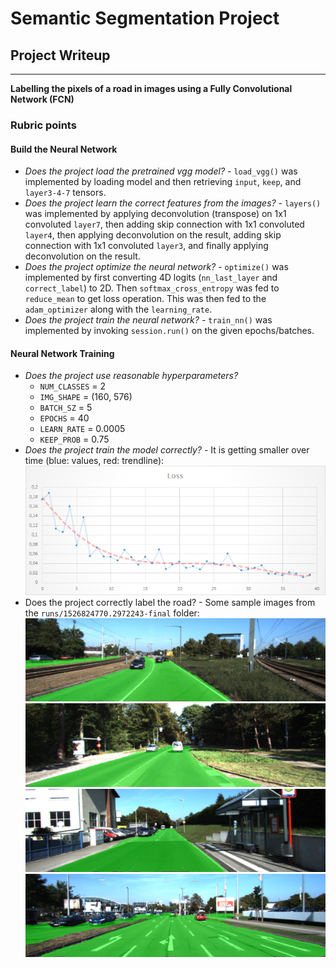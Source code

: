 # **Semantic Segmentation Project**

## Project Writeup

[//]: # (Image References)
[image0]: ./img/loss.png
[image1]: ./runs/1526824770.2972243-final/um_000005.png
[image2]: ./runs/1526824770.2972243-final/um_000007.png
[image3]: ./runs/1526824770.2972243-final/um_000013.png
[image4]: ./runs/1526824770.2972243-final/umm_000057.png

---

**Labelling the pixels of a road in images using a Fully Convolutional Network (FCN)**

### Rubric points

#### Build the Neural Network

- _Does the project load the pretrained vgg model?_ - `load_vgg()` was implemented by loading model and then retrieving `input`, `keep`, and `layer3-4-7` tensors.
- _Does the project learn the correct features from the images?_ - `layers()` was implemented by applying deconvolution (transpose) on 1x1 convoluted `layer7`, then adding skip connection with 1x1 convoluted `layer4`, then applying deconvolution on the result, adding skip connection with 1x1 convoluted `layer3`, and finally applying deconvolution on the result.
- _Does the project optimize the neural network?_ - `optimize()` was implemented by first converting 4D logits (`nn_last_layer` and `correct_label`) to 2D. Then `softmax_cross_entropy` was fed to `reduce_mean` to get loss operation. This was then fed to the `adam_optimizer` along with the `learning_rate`.
- _Does the project train the neural network?_ - `train_nn()` was implemented by invoking `session.run()` on the given epochs/batches.

#### Neural Network Training

- _Does the project use reasonable hyperparameters?_
  - `NUM_CLASSES` = 2
  - `IMG_SHAPE` = (160, 576)
  - `BATCH_SZ` = 5
  - `EPOCHS` = 40
  - `LEARN_RATE` = 0.0005
  - `KEEP_PROB` = 0.75
- _Does the project train the model correctly?_ - It is getting smaller over time (blue: values, red: trendline):
![image0]
- Does the project correctly label the road? - Some sample images from the `runs/1526824770.2972243-final` folder:
![image1]
![image2]
![image3]
![image4]


